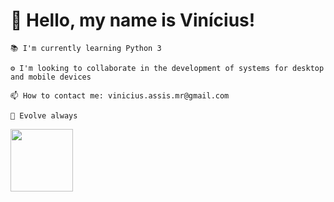 # 👋 Hello, my name is Vinícius!

    📚 I'm currently learning Python 3
    
    ⚙ I'm looking to collaborate in the development of systems for desktop and mobile devices
    
    📫 How to contact me: vinicius.assis.mr@gmail.com
    
    🚀 Evolve always
    
<img src="https://cdn.jsdelivr.net/gh/devicons/devicon/icons/python/python-original-wordmark.svg" heigt=100px width=100px />
          
